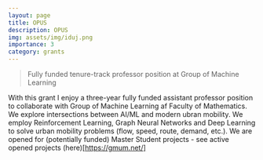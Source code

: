 ```yaml
---
layout: page
title: OPUS
description: OPUS
img: assets/img/iduj.png
importance: 3
category: grants
---
```




> Fully funded tenure-track professor position at Group of Machine Learning

With this grant I enjoy a three-year fully funded assistant professor position to collaborate with Group of Machine Learning af Faculty of Mathematics. 
We explore intersections between AI/ML and modern ubran mobility. 
We employ Reinforcement Learning, Graph Neural Networks and Deep Learning to solve urban mobility problems (flow, speed, route, demand, etc.). 
We are opened for (potentially funded) Master Student projects - see active opened projects (here)[https://gmum.net/]

